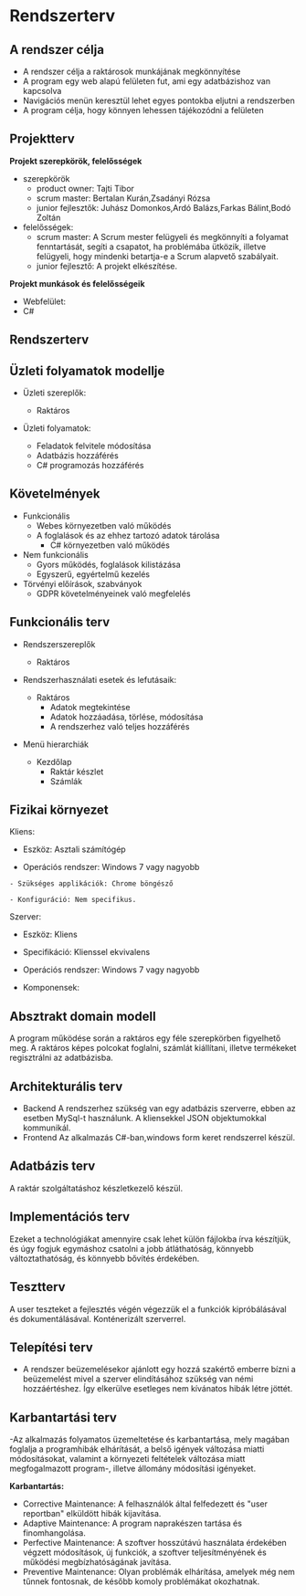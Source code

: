 # Rendszerterv

## A rendszer célja

- A rendszer célja a raktárosok munkájának  megkönnyítése
- A program egy web alapú felületen fut, ami egy adatbázishoz van kapcsolva
- Navigációs menün keresztül lehet egyes pontokba eljutni a rendszerben
- A program célja, hogy könnyen lehessen tájékozódni a felületen


## Projektterv
**Projekt szerepkörök, felelősségek**

-   szerepkörök
    -   product owner: Tajti Tibor
    -   scrum master: Bertalan Kurán,Zsadányi Rózsa
    - junior fejlesztők: Juhász Domonkos,Ardó Balázs,Farkas Bálint,Bodó Zoltán
-   felelősségek:
    -   scrum master: A Scrum mester felügyeli és megkönnyíti a folyamat fenntartását, segíti a csapatot, ha problémába ütközik, illetve felügyeli, hogy mindenki betartja-e a Scrum alapvető szabályait.
    -   junior fejlesztő: A projekt elkészítése.


**Projekt munkások és felelősségeik**

-   Webfelület:
-   C#

## Rendszerterv 

## Üzleti folyamatok modellje

- Üzleti szereplők:
  - Raktáros
  
- Üzleti folyamatok:
  - Feladatok felvitele módosítása
  - Adatbázis hozzáférés
  - C# programozás hozzáférés

## Követelmények

 - Funkcionális
	- Webes környezetben való működés
	- A foglalások és az ehhez tartozó adatok tárolása
        - C# környezetben való működés
 - Nem funkcionális
	- Gyors működés, foglalások kilistázása
	- Egyszerű, egyértelmű kezelés
 - Törvényi előírások, szabványok
	- GDPR követelményeinek való megfelelés

## Funkcionális terv

- Rendszerszereplők
  - Raktáros
  
- Rendszerhasználati esetek és lefutásaik:
  - Raktáros
    * Adatok megtekintése
    * Adatok hozzáadása, törlése, módosítása
    * A rendszerhez való teljes hozzáférés

- Menü hierarchiák
  - Kezdőlap
    * Raktár készlet
    * Számlák

## Fizikai környezet
Kliens:
   - Eszköz: Asztali számítógép

  -  Operációs rendszer: Windows 7 vagy nagyobb

    - Szükséges applikációk: Chrome böngésző

    - Konfiguráció: Nem specifikus.

Szerver:

- Eszköz: Kliens

- Specifikáció: Klienssel ekvivalens

- Operációs rendszer: Windows 7 vagy nagyobb

- Komponensek: 

## Absztrakt domain modell
A program működése során a raktáros egy féle szerepkörben figyelhető meg. A raktáros képes polcokat foglalni, számlát kiállítani, illetve termékeket regisztrálni az adatbázisba.

## Architekturális terv
 - Backend
	A rendszerhez szükség van egy adatbázis szerverre, ebben az esetben MySql-t használunk.
	A kliensekkel JSON objektumokkal kommunikál.
 - Frontend
	Az alkalmazás C#-ban,windows form keret rendszerrel készül.


## Adatbázis terv

A raktár szolgáltatáshoz készletkezelő készül.


## Implementációs terv
Ezeket a technológiákat amennyire csak lehet külön fájlokba írva készítjük, és úgy fogjuk egymáshoz csatolni a jobb átláthatóság, könnyebb változtathatóság, és könnyebb bővítés érdekében.

## Tesztterv

A user teszteket a fejlesztés végén végezzük el a funkciók kipróbálásával és dokumentálásával. Konténerizált szerverrel.

## Telepítési terv

 - A rendszer beüzemelésekor ajánlott egy hozzá szakértő emberre bízni a beüzemelést mivel a szerver elindításához szükség van némi hozzáértéshez.
	Így elkerülve esetleges nem kívánatos hibák létre jöttét.

## Karbantartási terv

-Az alkalmazás folyamatos üzemeltetése és karbantartása, mely
magában foglalja a programhibák elhárítását, a belső igények változása miatti
módosításokat, valamint a környezeti feltételek változása miatt
megfogalmazott program-, illetve állomány módosítási igényeket.

**Karbantartás:**
- Corrective Maintenance: A felhasználók által felfedezett és "user reportban"
elküldött hibák kijavítása.
- Adaptive Maintenance: A program naprakészen tartása és finomhangolása.
- Perfective Maintenance: A szoftver hosszútávú használata érdekében végzett
módosítások, új funkciók, a szoftver teljesítményének és működési
megbízhatóságának javítása.
- Preventive Maintenance: Olyan problémák elhárítása, amelyek még nem
tűnnek fontosnak, de később komoly problémákat okozhatnak.


